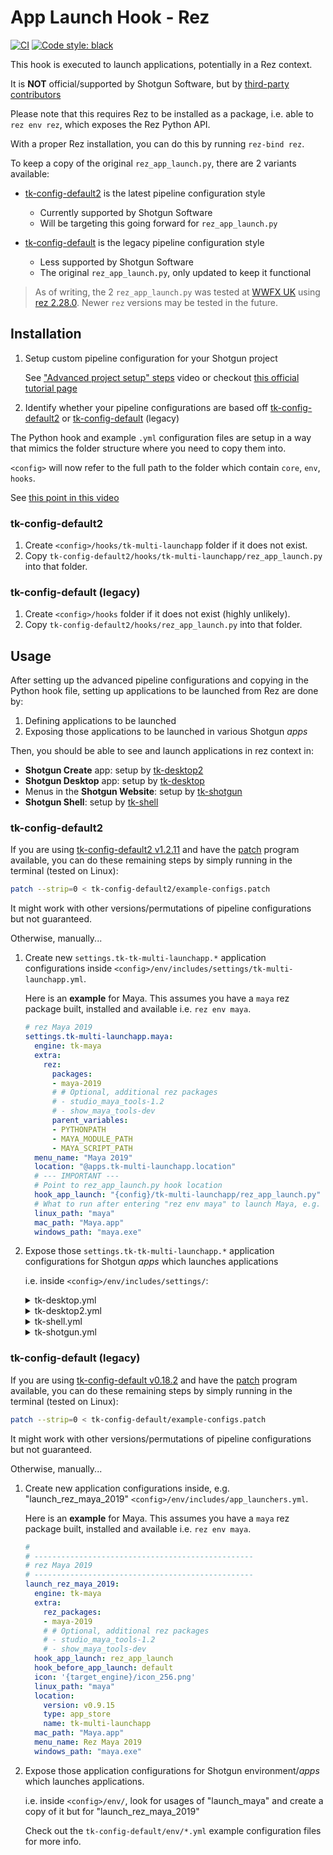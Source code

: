 # App Launch Hook - Rez

[![CI](https://github.com/nerdvegas/rez-shotgun/workflows/CI/badge.svg?branch=master)](https://github.com/nerdvegas/rez-shotgun/actions?query=workflow%3ACI+branch%3Amaster)
[![Code style: black](https://img.shields.io/badge/code%20style-black-000000.svg)](https://github.com/psf/black)


This hook is executed to launch applications, potentially in a Rez context.

It is **NOT** official/supported by Shotgun Software, but by
[third-party contributors](/AUTHORS.md)

Please note that this requires Rez to be installed as a package, i.e.
able to `rez env rez`, which exposes the Rez Python API.

With a proper Rez installation, you can do this by running `rez-bind rez`.


To keep a copy of the original `rez_app_launch.py`, there are 2 variants
available:

- [tk-config-default2][] is the latest pipeline configuration style

  - Currently supported by Shotgun Software
  - Will be targeting this going forward for `rez_app_launch.py`

- [tk-config-default][] is the legacy pipeline configuration style

  - Less supported by Shotgun Software
  - The original `rez_app_launch.py`, only updated to keep it functional

> As of writing, the 2 `rez_app_launch.py` was tested at [WWFX UK][]
> using [rez 2.28.0][]. Newer `rez` versions may be tested in the future.



## Installation

1. Setup custom pipeline configuration for your Shotgun project

   See ["Advanced project setup" steps](https://youtu.be/7qZfy7KXXX0?t=1170)
   video or checkout [this official tutorial page](https://developer.shotgunsoftware.com/5d83a936/#accessing-the-default-configuration)

1. Identify whether your pipeline configurations are based off
   [tk-config-default2][] or [tk-config-default][] (legacy)

The Python hook and example `.yml` configuration files are setup in a way
that mimics the folder structure where you need to copy them into.

`<config>` will now refer to the full path to the folder which contain
`core`, `env`, `hooks`.

See [this point in this video](https://youtu.be/7qZfy7KXXX0?t=2434)


### tk-config-default2

1. Create `<config>/hooks/tk-multi-launchapp` folder if it does not exist.
1. Copy `tk-config-default2/hooks/tk-multi-launchapp/rez_app_launch.py`
   into that folder.


### tk-config-default (legacy)

1. Create `<config>/hooks` folder if it does not exist (highly unlikely).
1. Copy `tk-config-default2/hooks/rez_app_launch.py` into that folder.


## Usage

After setting up the advanced pipeline configurations and copying in the
Python hook file, setting up applications to be launched from Rez are done by:

1. Defining applications to be launched
1. Exposing those applications to be launched in various Shotgun *apps*

Then, you should be able to see and launch applications in rez context in:

- **Shotgun Create** app: setup by [tk-desktop2][]
- **Shotgun Desktop** app: setup by [tk-desktop][]
- Menus in the **Shotgun Website**: setup by [tk-shotgun][]
- **Shotgun Shell**: setup by [tk-shell][]

### tk-config-default2

If you are using [tk-config-default2 v1.2.11][] and have the [patch][]
program available, you can do these remaining steps by simply running
in the terminal (tested on Linux):

```bash
patch --strip=0 < tk-config-default2/example-configs.patch
```

It might work with other versions/permutations of pipeline configurations
but not guaranteed.

Otherwise, manually...

1. Create new `settings.tk-tk-multi-launchapp.*` application configurations
   inside `<config>/env/includes/settings/tk-multi-launchapp.yml`.

   Here is an **example** for Maya. This assumes you have a `maya` rez package
   built, installed and available i.e. `rez env maya`.

   ```yaml
   # rez Maya 2019
   settings.tk-multi-launchapp.maya:
     engine: tk-maya
     extra:
       rez:
         packages:
         - maya-2019
         # # Optional, additional rez packages
         # - studio_maya_tools-1.2
         # - show_maya_tools-dev
         parent_variables:
         - PYTHONPATH
         - MAYA_MODULE_PATH
         - MAYA_SCRIPT_PATH
     menu_name: "Maya 2019"
     location: "@apps.tk-multi-launchapp.location"
     # --- IMPORTANT ---
     # Point to rez_app_launch.py hook location
     hook_app_launch: "{config}/tk-multi-launchapp/rez_app_launch.py"
     # What to run after entering "rez env maya" to launch Maya, e.g.
     linux_path: "maya"
     mac_path: "Maya.app"
     windows_path: "maya.exe"
   ```

1. Expose those `settings.tk-tk-multi-launchapp.*` application configurations
   for Shotgun *apps* which launches applications

   i.e. inside `<config>/env/includes/settings/`:

   <details><summary>tk-desktop.yml</summary>

   ```yaml
   settings.tk-desktop.project:
     apps:
       tk-multi-pythonconsole:
         location: "@apps.tk-multi-pythonconsole.location"
       tk-multi-devutils:
         location: "@apps.tk-multi-devutils.location"
       tk-multi-launchapp: "@settings.tk-multi-launchapp"
       tk-multi-launchhiero: "@settings.tk-multi-launchapp.hiero"
       tk-multi-launchmari: "@settings.tk-multi-launchapp.mari"
       tk-multi-launchmaya: "@settings.tk-multi-launchapp.maya"  # Added this for rez Maya 2019!
   ```
   </details>

   <details><summary>tk-desktop2.yml</summary>

   ```yaml
   # project
   settings.tk-desktop2.all:
     apps:
       tk-multi-launchapp: "@settings.tk-multi-launchapp"
       tk-multi-launchhiero: "@settings.tk-multi-launchapp.hiero"
       tk-multi-launchmari: "@settings.tk-multi-launchapp.mari"
       tk-multi-launchmaya: "@settings.tk-multi-launchapp.maya"  # Added this for rez Maya 2019!
   ```
   </details>

   <details><summary>tk-shell.yml</summary>

   ```yaml
   # Same for other settings.tk-shell.*
   settings.tk-shell.asset:
     apps:
       tk-multi-launchapp: '@settings.tk-multi-launchapp'
       tk-multi-launchmaya: "@settings.tk-multi-launchapp.maya"  # Added this for rez Maya 2019!
       tk-multi-launchmari: '@settings.tk-multi-launchapp.mari'
   ```
   </details>

   <details><summary>tk-shotgun.yml</summary>

   ```yaml
   # Same for other settings.tk-shotgun.*
   settings.tk-shotgun.asset:
     apps:
       tk-multi-launchapp: "@settings.tk-multi-launchapp"
       tk-multi-launchmari: "@settings.tk-multi-launchapp.mari"
       tk-multi-launchmaya: "@settings.tk-multi-launchapp.maya"  # Added this for rez Maya 2019!
       tk-multi-launchmotionbuilder: "@settings.tk-multi-launchapp.motionbuilder"
   ```
   </details>

### tk-config-default (legacy)

If you are using [tk-config-default v0.18.2][] and have the [patch][]
program available, you can do these remaining steps by simply running
in the terminal (tested on Linux):

```bash
patch --strip=0 < tk-config-default/example-configs.patch
```

It might work with other versions/permutations of pipeline configurations
but not guaranteed.

Otherwise, manually...

1. Create new application configurations inside, e.g. "launch_rez_maya_2019"
   `<config>/env/includes/app_launchers.yml`.

   Here is an **example** for Maya. This assumes you have a `maya` rez package
   built, installed and available i.e. `rez env maya`.

   ```yaml
   #
   # -------------------------------------------------
   # rez Maya 2019
   # -------------------------------------------------
   launch_rez_maya_2019:
     engine: tk-maya
     extra:
       rez_packages:
       - maya-2019
       # # Optional, additional rez packages
       # - studio_maya_tools-1.2
       # - show_maya_tools-dev
     hook_app_launch: rez_app_launch
     hook_before_app_launch: default
     icon: '{target_engine}/icon_256.png'
     linux_path: "maya"
     location:
       version: v0.9.15
       type: app_store
       name: tk-multi-launchapp
     mac_path: "Maya.app"
     menu_name: Rez Maya 2019
     windows_path: "maya.exe"
   ```

1. Expose those application configurations for Shotgun environment/*apps*
   which launches applications.

   i.e. inside `<config>/env/`, look for usages of "launch_maya" and create
   a copy of it but for "launch_rez_maya_2019"

   Check out the `tk-config-default/env/*.yml` example configuration files for
   more info.

[patch]: https://www.gnu.org/software/diffutils/manual/html_mono/diff.html#Invoking%20patch
[rez 2.28.0]: https://github.com/nerdvegas/rez/releases/tag/2.28.0
[tk-desktop2]: https://github.com/shotgunsoftware/tk-desktop2
[tk-desktop]: https://github.com/shotgunsoftware/tk-desktop
[tk-shotgun]: https://github.com/shotgunsoftware/tk-shotgun
[tk-shell]: https://github.com/shotgunsoftware/tk-shell
[tk-config-default]: https://github.com/shotgunsoftware/tk-config-default
[tk-config-default v0.18.2]: https://github.com/shotgunsoftware/tk-config-default/releases/tag/v0.18.2
[tk-config-default2]: https://github.com/shotgunsoftware/tk-config-default2
[tk-config-default2 v1.2.11]: https://github.com/shotgunsoftware/tk-config-default2/releases/tag/v1.2.11
[WWFX UK]: https://github.com/wwfxuk